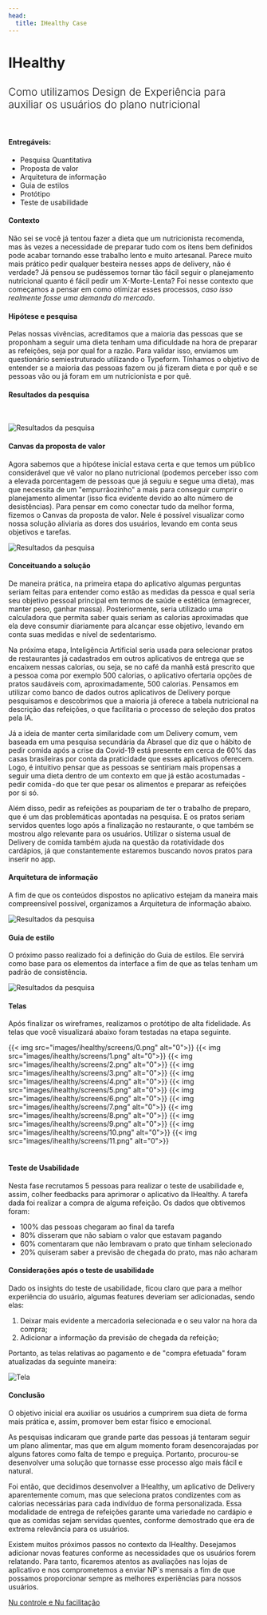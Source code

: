 ```yaml
---
head:
  title: IHealthy Case 
---
```


# IHealthy

<h2 style="font-weight: 300;">
Como utilizamos Design de Experiência para auxiliar os usuários do plano nutricional
</h2>

<br>

#### Entregáveis:
- Pesquisa Quantitativa
- Proposta de valor
- Arquitetura de informação
- Guia de estilos
- Protótipo
- Teste de usabilidade

#### Contexto
Não sei se você já tentou fazer a dieta que um nutricionista recomenda, mas às vezes a necessidade de preparar tudo com os itens bem definidos pode acabar tornando esse trabalho lento e muito artesanal. Parece muito mais prático pedir qualquer besteira nesses apps de delivery, não é verdade? Já pensou se pudéssemos tornar tão fácil seguir o planejamento nutricional quanto é fácil pedir um X-Morte-Lenta? Foi nesse contexto que começamos a pensar em como otimizar esses processos, *caso isso realmente fosse uma demanda do mercado*.

#### Hipótese e pesquisa
Pelas nossas vivências, acreditamos que a maioria das pessoas que se proponham a seguir uma dieta tenham uma dificuldade na hora de preparar as refeições, seja por qual for a razão. Para validar isso, enviamos um questionário semiestruturado utilizando o Typeform. Tínhamos o objetivo de entender se a maioria das pessoas fazem ou já fizeram dieta e por quê e se pessoas vão ou já foram em um nutricionista e por quê.

#### Resultados da pesquisa
<br>

![Resultados da pesquisa](img/ihealthy/resultados.png)

#### Canvas da proposta de valor
Agora sabemos que a hipótese inicial estava certa e que temos um público considerável que vê valor no plano nutricional (podemos perceber isso com a elevada porcentagem de pessoas que já seguiu e segue uma dieta), mas que necessita de um "empurrãozinho" a mais para conseguir cumprir o planejamento alimentar (isso fica evidente devido ao alto número de desistências). Para pensar em como conectar tudo da melhor forma, fizemos o Canvas da proposta de valor. Nele é possível visualizar como nossa solução aliviaria as dores dos usuários, levando em conta seus objetivos e tarefas.

![Resultados da pesquisa](img/ihealthy/proposta-valor.png)

#### Conceituando a solução
De maneira prática, na primeira etapa do aplicativo algumas perguntas seriam feitas para entender como estão as medidas da pessoa e qual seria seu objetivo pessoal principal em termos de saúde e estética (emagrecer, manter peso, ganhar massa). Posteriormente, seria utilizado uma calculadora que permita saber quais seriam as calorias aproximadas que ela deve consumir diariamente para alcançar esse objetivo, levando em conta suas medidas e nível de sedentarismo.

Na próxima etapa, Inteligência Artificial seria usada para selecionar pratos de restaurantes já cadastrados em outros aplicativos de entrega que se encaixem nessas calorias, ou seja, se no café da manhã está prescrito que a pessoa coma por exemplo 500 calorias, o aplicativo ofertaria opções de pratos saudáveis com, aproximadamente, 500 calorias. Pensamos em utilizar como banco de dados outros aplicativos de Delivery porque pesquisamos e descobrimos que a maioria já oferece a tabela nutricional na descrição das refeições, o que facilitaria o processo de seleção dos pratos pela IA. 

Já a ideia de manter certa similaridade com um Delivery comum, vem baseada em uma pesquisa secundária da Abrasel que diz que o hábito de pedir comida após a crise da Covid-19 está presente em cerca de 60% das casas brasileiras por conta da praticidade que esses aplicativos oferecem.
Logo, é intuitivo pensar que as pessoas se sentiriam mais propensas a seguir uma dieta dentro de um contexto em que já estão acostumadas -pedir comida - do que ter que pesar os alimentos e preparar as refeições por si só.

Além disso, pedir as refeições as poupariam de ter o trabalho de preparo, que é um das problemáticas apontadas na pesquisa. E os pratos seriam servidos quentes logo após a finalização no restaurante, o que também se mostrou algo relevante para os usuários.
Utilizar o sistema usual de Delivery de comida também ajuda na questão da rotatividade dos cardápios, já que constantemente estaremos buscando novos pratos para inserir no app.

#### Arquitetura de informação
A fim de que os conteúdos dispostos no aplicativo estejam da maneira mais compreensível possível, organizamos a Arquitetura de informação abaixo.

![Resultados da pesquisa](img/ihealthy/arquitetura.png)

#### Guia de estilo
O próximo passo realizado foi a definição do Guia de estilos. Ele servirá como base para os elementos da interface a fim de que as telas tenham um padrão de consistência.

![Resultados da pesquisa](img/ihealthy/guia.png)

#### Telas
Após finalizar os wireframes, realizamos o protótipo de alta fidelidade. As telas que você visualizará abaixo foram testadas na etapa seguinte.

<div class="img-grid">
{{< img src="images/ihealthy/screens/0.png" alt="0">}}
{{< img src="images/ihealthy/screens/1.png" alt="0">}}
{{< img src="images/ihealthy/screens/2.png" alt="0">}}
{{< img src="images/ihealthy/screens/3.png" alt="0">}}
{{< img src="images/ihealthy/screens/4.png" alt="0">}}
{{< img src="images/ihealthy/screens/5.png" alt="0">}}
{{< img src="images/ihealthy/screens/6.png" alt="0">}}
{{< img src="images/ihealthy/screens/7.png" alt="0">}}
{{< img src="images/ihealthy/screens/8.png" alt="0">}}
{{< img src="images/ihealthy/screens/9.png" alt="0">}}
{{< img src="images/ihealthy/screens/10.png" alt="0">}}
{{< img src="images/ihealthy/screens/11.png" alt="0">}}
</div>
<br>

#### Teste de Usabilidade
Nesta fase recrutamos 5 pessoas para realizar o teste de usabilidade e, assim, colher feedbacks para aprimorar o aplicativo da IHealthy.
A tarefa dada foi realizar a compra de alguma refeição. Os dados que obtivemos foram:
* 100% das pessoas chegaram ao final da tarefa
* 80% disseram que não sabiam o valor que estavam pagando
* 60% comentaram que não lembravam o prato que tinham selecionado
* 20% quiseram saber a previsão de chegada do prato, mas não acharam

#### Considerações após o teste de usabilidade
Dado os insights do teste de usabilidade, ficou claro que para a melhor experiência do usuário, algumas features deveriam ser adicionadas, sendo elas: 
1. Deixar mais evidente a mercadoria selecionada e o seu valor na hora da compra;
2. Adicionar a informação da previsão de chegada da refeição; 

Portanto, as telas relativas ao pagamento e de "compra efetuada" foram atualizadas da seguinte maneira:

![Tela](img/ihealthy/screens/pos-teste.png)

#### Conclusão
O objetivo inicial era auxiliar os usuários a cumprirem sua dieta de forma mais prática e, assim, promover bem estar físico e emocional.

As pesquisas indicaram que grande parte das pessoas já tentaram seguir um plano alimentar, mas que em algum momento foram desencorajadas por alguns fatores como falta de tempo e preguiça. Portanto, procurou-se desenvolver uma solução que tornasse esse processo algo mais fácil e natural. 

Foi então, que decidimos desenvolver a IHealthy, um aplicativo de Delivery aparentemente comum, mas que seleciona pratos condizentes com as calorias necessárias para cada indivíduo de forma personalizada. Essa modalidade de entrega de refeições garante uma variedade no cardápio e que as comidas sejam servidas quentes, conforme demostrado que era de extrema relevância para os usuários. 

Existem muitos próximos passos no contexto da IHealthy. Desejamos adicionar novas features conforme as necessidades que os usuários forem relatando. Para tanto, ficaremos atentos as avaliações nas lojas de aplicativo e nos comprometemos a enviar NP´s mensais a fim de que possamos proporcionar sempre as melhores experiências para nossos usuários.

<a href="../nubank" class="btn btn-primary">
Nu controle e Nu facilitação
<i class="icon-arrow-right"></i>
</a>
